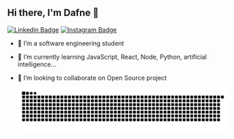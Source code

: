 ## Hi there, I'm Dafne 👋

[![Linkedin Badge](https://img.shields.io/badge/-Dafne%20Moretti-6633cc?style=flat-circle&logo=Linkedin&logoColor=white&link=https://www.linkedin.com/in/DafneMoretti/)](https://www.linkedin.com/in/DafneMoretti/) 
[![Instagram Badge](https://img.shields.io/badge/-daf_coding-6633cc?style=flat-circle&logo=Instagram&logoColor=white&link=mailto:daf_coding)](https://www.instagram.com/daf_coding/)

- 🔭 I’m a software engineering student
- 🌱 I’m currently learning JavaScript, React, Node, Python, artificial intelligence...
- 👯 I’m looking to collaborate on Open Source project



  ![Snake animation](https://github.com/DafneM/DafneM/blob/output/github-contribution-grid-snake.svg)
